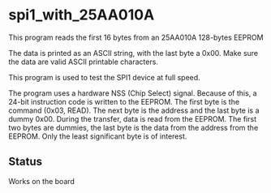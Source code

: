 # spi1_with_25AA010A

This program reads the first 16 bytes from an 25AA010A 128-bytes EEPROM

The data is printed as an ASCII string, with the last byte a 0x00.
Make sure the data are valid ASCII printable characters.

This program is used to test the SPI1 device at full speed.

The program uses a hardware NSS (Chip Select) signal. Because of this,
a 24-bit instruction code is written to the EEPROM. The first byte is
the command (0x03, READ). The next byte is the address and the last
byte is a dummy 0x00. During the transfer, data is read from the EEPROM.
The first two bytes are dummies, the last byte is the data from the 
address from the EEPROM. Only the least significant byte is of
interest.

## Status

Works on the board
